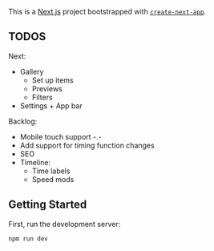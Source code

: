 This is a [Next.js](https://nextjs.org/) project bootstrapped with [`create-next-app`](https://github.com/vercel/next.js/tree/canary/packages/create-next-app).

## TODOS

Next:

* Gallery
  * Set up items
  * Previews
  * Filters
* Settings + App bar

Backlog:

* Mobile touch support -.-
* Add support for timing function changes
* SEO
* Timeline:
  * Time labels
  * Speed mods

## Getting Started

First, run the development server:

```bash
npm run dev
```